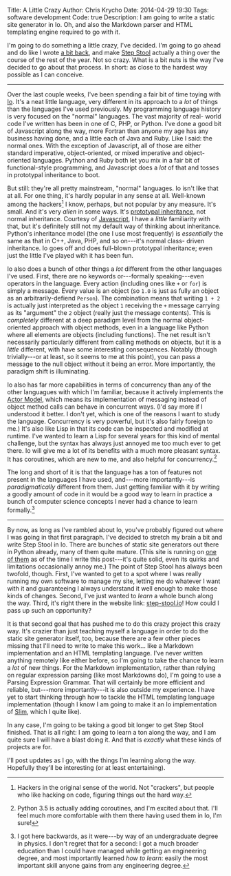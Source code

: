 Title: A Little Crazy
Author: Chris Krycho
Date: 2014-04-29 19:30
Tags: software development
Code: true
Description: I am going to write a static site generator in Io. Oh, and also the Markdown parser and HTML templating engine required to go with it.

I'm going to do something a little crazy, I've decided. I'm going to go ahead
and do like I wrote [a bit back][do-it-myself], and make [Step Stool][ss]
actually a thing over the course of the rest of the year. Not so crazy. What is
a bit nuts is the way I've decided to go about that process. In short: as close
to the hardest way possible as I can conceive.

---

Over the last couple weeks, I've been spending a fair bit of time toying with
[Io][io]. It's a neat little language, very different in its approach to a *lot*
of things than the languages I've used previously. My programming language
history is very focused on the "normal" languages. The vast majority of real-
world code I've written has been in one of C, PHP, or Python. I've done a good
bit of Javascript along the way, more Fortran than anyone my age has any
business having done, and a little each of Java and Ruby. Like I said: the
normal ones. With the exception of Javascript, all of those are either standard
imperative, object-oriented, or mixed imperative and object-oriented languages.
Python and Ruby both let you mix in a fair bit of functional-style programming,
and Javascript does a *lot* of that and tosses in prototypal inheritance to
boot.

But still: they're all pretty mainstream, "normal" languages. Io isn't like that
at all. For one thing, it's hardly popular in any sense at all. Well-known among
the hackers[^1] I know, perhaps, but not popular by any measure. It's small. And
it's very *alien* in some ways. It's [prototypal inheritance][proto], not normal
inheritance. Courtesy of [Javascript][js-proto], I have a *little* familiarity
with that, but it's definitely still not my default way of thinking about
inheritance. Python's inheritance model (the one I use most frequently) is
*essentially* the same as that in C++, Java, PHP, and so on---it's normal class-
driven inheritance. Io goes off and does full-blown prototypal inheritance;
even just the little I've played with it has been fun.

Io also does a bunch of other things a *lot* different from the other languages
I've used. First, there are no keywords or---formally speaking---even operators
in the language. Every action (including ones like `+` or `for`) is simply a
message. Every value is an object (so `1.0` is just as fully an object as an
arbitrarily-defiend `Person`). The combination means that writing `1 + 2` is
actually just interpreted as the object `1` receiving the `+` message carrying
as its "argument" the `2` object (really just the message contents). This is
*completely* different at a deep paradigm level from the normal object-oriented
approach with object methods, even in a language like Python where all elements
are objects (including functions). The net result isn't necessarily particularly
different from calling methods on objects, but it is a *little* different, with
have some interesting consequences. Notably (though trivially---or at least, so
it seems to me at this point), you can pass a message to the null object without
it being an error. More importantly, the paradigm shift is illuminating.

Io also has far more capabilities in terms of concurrency than any of the other
languagues with which I'm familiar, because it actively implements the [Actor
Model][actor], which means its implementation of messaging instead of object
method calls can behave in concurrent ways. (I'd say more if I understood it
better. I don't yet, which is one of the reasons I want to study the language.
Concurrency is very powerful, but it's also fairly foreign to me.) It's also
like Lisp in that its code can be inspected and modified at runtime. I've wanted
to learn a Lisp for several years for this kind of mental challenge, but the
syntax has always just annoyed me too much ever to get there. Io will give me a
lot of its benefits with a much more pleasant syntax. It has coroutines, which
are new to me, and also helpful for concurrency.[^2]

The long and short of it is that the language has a ton of features not present
in the languages I have used, and---more importantly---is *paradigmatically*
different from them. Just getting familiar with it by writing a goodly amount
of code in it would be a good way to learn in practice a bunch of computer science concepts
I never had a chance to learn formally.[^3]

---

By now, as long as I've rambled about Io, you've probably figured out where I
was going in that first paragraph. I've decided to stretch my brain a bit and
write Step Stool in Io. There are bunches of static site generators out there in
Python already, many of them quite mature. (This site is running on [one of
them][pelican] as of the time I write this post---it's quite solid, even its
quirks and limitations occasionally annoy me.) The point of Step Stool has
always been twofold, though. First, I've wanted to get to a spot where I was
really running my own software to manage my site, letting me do whatever I want
with it and guaranteeing I always understand it well enough to make those kinds
of changes. Second, I've just wanted to *learn* a whole bunch along the way.
Third, it's right there in the website link: [step-stool.io][ss]! How could I pass
up such an opportunity?

It is that second goal that has pushed me to do this crazy project this crazy
way. It's crazier than just teaching myself a language in order to do the
static site generator itself, too, because there are a few other pieces missing
that I'll need to write to make this work... like a Markdown implementation and
an HTML templating language. I've never written anything remotely like either
before, so I'm going to take the chance to learn a *lot* of new things. For the
Markdown implementation, rather than relying on regular expression parsing
(like most Markdowns do), I'm going to use a Parsing Expression Grammar.
That will certainly be more efficient and reliable, but---more importantly---it
is also outside my experience. I have yet to start thinking through how to
tackle the HTML templating language implementation (though I know I am going to
make it an Io implementation of [Slim][slim], which I quite like).

In any case, I'm going to be taking a good bit longer to get Step Stool
finished. That is all right: I am going to learn a ton along the way, and I am
quite sure I will have a blast doing it. And that is *exactly* what these kinds
of projects are for.

I'll post updates as I go, with the things I'm learning along the way.
Hopefully they'll be interesting (or at least entertaining).

[^1]: Hackers in the original sense of the world. Not "crackers", but people
    who like hacking on code, figuring things out the hard way.

[^2]: Python 3.5 is actually adding coroutines, and I'm excited about that.
    I'll feel much more comfortable with them there having used them in Io, I'm
    sure!

[^3]: I got here backwards, as it were---by way of an undergraduate degree in
    physics. I don't regret that for a second: I got a much broader education
    than I could have managed while getting an engineering degree, and most
    importantly learned *how to learn*: easily the most important skill anyone
    gains from any engineering degree.

[actor]: http://en.wikipedia.org/wiki/Actor_model
[do-it-myself]: http://www.chriskrycho.com/2014/doing-it-myself.html
[io]: http://iolanguage.org
[pelican]: https://github.com/getpelican
[proto]: http://en.wikipedia.org/wiki/Prototype-based_programming
[js-proto]: https://developer.mozilla.org/en-US/docs/Web/JavaScript/Guide/Inheritance_and_the_prototype_chain
[slim]: http://slim-lang.com
[ss]: http://step-stool.io